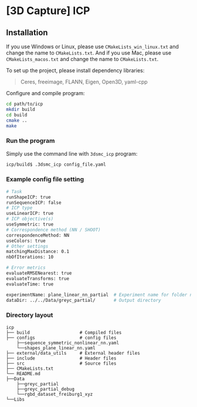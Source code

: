 # [3D Capture] ICP

## Installation

If you use Windows or Linux, please use `CMakeLists_win_linux.txt` and change the name to `CMakeLists.txt`. And if you use Mac, please use `CMakeLists_macos.txt` and change the name to `CMakeLists.txt`.

To set up the project, please install dependency libraries: 
> Ceres, freeimage, FLANN, Eigen, Open3D, yaml-cpp

Configure and compile program:
```sh
cd path/to/icp
mkdir build
cd build
cmake ..
make
```

### Run the program
Simply use the command line with `3dsmc_icp` program:

```sh
icp/build$ .3dsmc_icp config_file.yaml
```

### Example config file setting

```sh
# Task
runShapeICP: true
runSequenceICP: false
# ICP type
useLinearICP: true
# ICP objective(s)
useSymmetric: true
# Correspondence method (NN / SHOOT)
correspondenceMethod: NN
useColors: true
# Other settings
matchingMaxDistance: 0.1
nbOfIterations: 10

# Error metrics
evaluateRMSENearest: true
evaluateTransforms: true
evaluateTime: true                      

experimentName: plane_linear_nn_partial  # Experiment name for folder name
dataDir: ../../Data/greyc_partial/       # Output directory
```

### Directory layout

    icp
    ├── build                   # Compiled files
    ├── configs                 # config files
        ├──sequence_symmetric_nonlinear_nn.yaml
        └──shapes_plane_linear_nn.yaml
    ├── external/data_utils     # External header files
    ├── include                 # Header files
    ├── src                     # Source files
    ├── CMakeLists.txt
    └── README.md
    ├──Data
        ├──greyc_partial
        ├──greyc_partial_debug
        └──rgbd_dataset_freiburg1_xyz
    └──Libs
